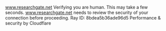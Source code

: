 www.researchgate.net
Verifying you are human. This may take a few seconds.
www.researchgate.net needs to review the security of your connection before proceeding.
Ray ID: 8bdea5b36ade96d5
Performance & security by Cloudflare